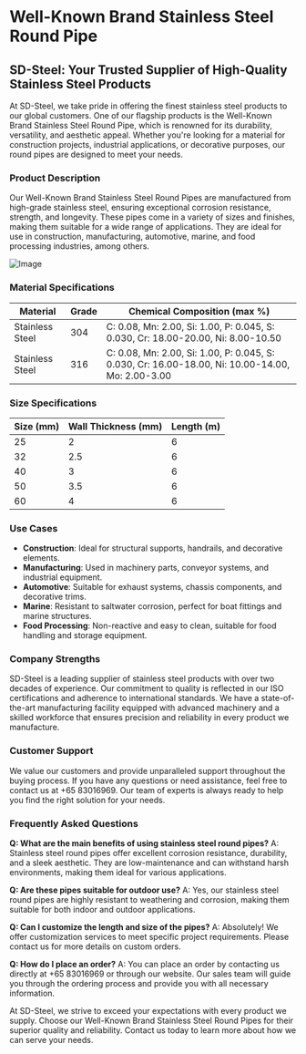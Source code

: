 # Well-Known Brand Stainless Steel Round Pipe

## SD-Steel: Your Trusted Supplier of High-Quality Stainless Steel Products

At SD-Steel, we take pride in offering the finest stainless steel products to our global customers. One of our flagship products is the Well-Known Brand Stainless Steel Round Pipe, which is renowned for its durability, versatility, and aesthetic appeal. Whether you're looking for a material for construction projects, industrial applications, or decorative purposes, our round pipes are designed to meet your needs.

### Product Description

Our Well-Known Brand Stainless Steel Round Pipes are manufactured from high-grade stainless steel, ensuring exceptional corrosion resistance, strength, and longevity. These pipes come in a variety of sizes and finishes, making them suitable for a wide range of applications. They are ideal for use in construction, manufacturing, automotive, marine, and food processing industries, among others.

![Image](https://github.com/user-attachments/assets/2567258e-e124-4816-932d-1809bd27ef0b)

### Material Specifications

| **Material** | **Grade** | **Chemical Composition (max %)** |
|--------------|-----------|----------------------------------|
| Stainless Steel | 304 | C: 0.08, Mn: 2.00, Si: 1.00, P: 0.045, S: 0.030, Cr: 18.00-20.00, Ni: 8.00-10.50 |
| Stainless Steel | 316 | C: 0.08, Mn: 2.00, Si: 1.00, P: 0.045, S: 0.030, Cr: 16.00-18.00, Ni: 10.00-14.00, Mo: 2.00-3.00 |

### Size Specifications

| **Size (mm)** | **Wall Thickness (mm)** | **Length (m)** |
|---------------|-------------------------|----------------|
| 25            | 2                       | 6              |
| 32            | 2.5                     | 6              |
| 40            | 3                       | 6              |
| 50            | 3.5                     | 6              |
| 60            | 4                       | 6              |

### Use Cases

- **Construction**: Ideal for structural supports, handrails, and decorative elements.
- **Manufacturing**: Used in machinery parts, conveyor systems, and industrial equipment.
- **Automotive**: Suitable for exhaust systems, chassis components, and decorative trims.
- **Marine**: Resistant to saltwater corrosion, perfect for boat fittings and marine structures.
- **Food Processing**: Non-reactive and easy to clean, suitable for food handling and storage equipment.

### Company Strengths

SD-Steel is a leading supplier of stainless steel products with over two decades of experience. Our commitment to quality is reflected in our ISO certifications and adherence to international standards. We have a state-of-the-art manufacturing facility equipped with advanced machinery and a skilled workforce that ensures precision and reliability in every product we manufacture. 

### Customer Support

We value our customers and provide unparalleled support throughout the buying process. If you have any questions or need assistance, feel free to contact us at +65 83016969. Our team of experts is always ready to help you find the right solution for your needs.

### Frequently Asked Questions

**Q: What are the main benefits of using stainless steel round pipes?**
A: Stainless steel round pipes offer excellent corrosion resistance, durability, and a sleek aesthetic. They are low-maintenance and can withstand harsh environments, making them ideal for various applications.

**Q: Are these pipes suitable for outdoor use?**
A: Yes, our stainless steel round pipes are highly resistant to weathering and corrosion, making them suitable for both indoor and outdoor applications.

**Q: Can I customize the length and size of the pipes?**
A: Absolutely! We offer customization services to meet specific project requirements. Please contact us for more details on custom orders.

**Q: How do I place an order?**
A: You can place an order by contacting us directly at +65 83016969 or through our website. Our sales team will guide you through the ordering process and provide you with all necessary information.

At SD-Steel, we strive to exceed your expectations with every product we supply. Choose our Well-Known Brand Stainless Steel Round Pipes for their superior quality and reliability. Contact us today to learn more about how we can serve your needs.
